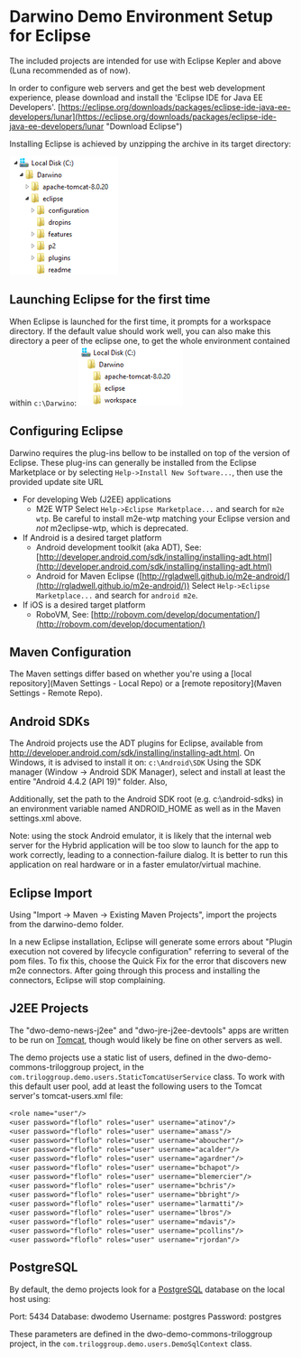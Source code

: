 Darwino Demo Environment Setup for Eclipse
==========================================

The included projects are intended for use with Eclipse Kepler and above (Luna recommended as of now). 

In order to configure web servers and get the best web development experience, please download and install the 'Eclipse IDE for Java EE Developers'.
[https://eclipse.org/downloads/packages/eclipse-ide-java-ee-developers/lunar](https://eclipse.org/downloads/packages/eclipse-ide-java-ee-developers/lunar "Download Eclipse")

Installing Eclipse is achieved by unzipping the archive in its target directory:

![](install-eclipse.png)

Launching Eclipse for the first time
------------------------------------

When Eclipse is launched for the first time, it prompts for a workspace directory. If the default value should work well, you can also make this directory a peer of the eclipse one, to get the whole environment contained within `c:\Darwino`:
![](install-workspace.png)

Configuring Eclipse
-------------------

Darwino requires the plug-ins bellow to be installed on top of the version of Eclipse. These plug-ins can generally be installed from the Eclipse Marketplace or by selecting `Help->Install New Software...`, then use the provided update site URL

- For developing Web (J2EE) applications
	- M2E WTP
Select `Help->Eclipse Marketplace...` and search for `m2e wtp`. Be careful to install m2e-wtp matching your Eclipse version and *not* m2eclipse-wtp, which is deprecated.
- If Android is a desired target platform
	- Android development toolkit (aka ADT), 
See: [http://developer.android.com/sdk/installing/installing-adt.html](http://developer.android.com/sdk/installing/installing-adt.html)
	- Android for Maven Eclipse ([http://rgladwell.github.io/m2e-android/](http://rgladwell.github.io/m2e-android/))
Select `Help->Eclipse Marketplace...` and search for `android m2e`.
- If iOS is a desired target platform
	- RoboVM, 
See: [http://robovm.com/develop/documentation/](http://robovm.com/develop/documentation/)


Maven Configuration
-------------------

The Maven settings differ based on whether you're using a [local repository](Maven Settings - Local Repo) or a [remote repository](Maven Settings - Remote Repo).

Android SDKs
------------

The Android projects use the ADT plugins for Eclipse, available from http://developer.android.com/sdk/installing/installing-adt.html. On Windows, it is advised to install it on: `c:\Android\SDK`
Using the SDK manager (Window -> Android SDK Manager), select and install at least the entire "Android 4.4.2 (API 19)" folder. Also, 

Additionally, set the path to the Android SDK root (e.g. c:\android-sdks) in an environment variable named ANDROID_HOME as well as in the Maven settings.xml above.

Note: using the stock Android emulator, it is likely that the internal web server for the Hybrid application will be too slow to launch for the app to work correctly, leading to a connection-failure dialog. It is better to run this application on real hardware or in a faster emulator/virtual machine.

Eclipse Import
--------------

Using "Import &rarr; Maven &rarr; Existing Maven Projects", import the projects from the darwino-demo folder.

In a new Eclipse installation, Eclipse will generate some errors about "Plugin execution not covered by lifecycle configuration" referring to several of the pom files. To fix this, choose the Quick Fix for the error that discovers new m2e connectors. After going through this process and installing the connectors, Eclipse will stop complaining.

J2EE Projects
-------------

The "dwo-demo-news-j2ee" and "dwo-jre-j2ee-devtools" apps are written to be run on [Tomcat](http://tomcat.apache.org), though would likely be fine on other servers as well.

The demo projects use a static list of users, defined in the dwo-demo-commons-triloggroup project, in the `com.triloggroup.demo.users.StaticTomcatUserService` class. To work with this default user pool, add at least the following users to the Tomcat server's tomcat-users.xml file:

	<role name="user"/>
	<user password="floflo" roles="user" username="atinov"/>
	<user password="floflo" roles="user" username="amass"/>
	<user password="floflo" roles="user" username="aboucher"/>
	<user password="floflo" roles="user" username="acalder"/>
	<user password="floflo" roles="user" username="agardner"/>
	<user password="floflo" roles="user" username="bchapot"/>
	<user password="floflo" roles="user" username="blemercier"/>
	<user password="floflo" roles="user" username="bchris"/>
	<user password="floflo" roles="user" username="bbright"/>
	<user password="floflo" roles="user" username="larmatti"/>
	<user password="floflo" roles="user" username="lbros"/>
	<user password="floflo" roles="user" username="mdavis"/>
	<user password="floflo" roles="user" username="pcollins"/>
	<user password="floflo" roles="user" username="rjordan"/>

PostgreSQL
----------

By default, the demo projects look for a [PostgreSQL](http://www.postgresql.org) database on the local host using:

Port: 5434
Database: dwodemo
Username: postgres
Password: postgres

These parameters are defined in the dwo-demo-commons-triloggroup project, in the `com.triloggroup.demo.users.DemoSqlContext` class.